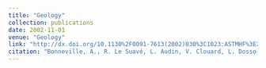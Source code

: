 ```yaml
---
title: "Geology"
collection: publications
date: 2002-11-01
venue: "Geology"
link: "http://dx.doi.org/10.1130%2F0091-7613(2002)030%3C1023:ASTMHF%3E2.0.CO%3B2"
citation: "Bonneville, A., R. Le Suavé, L. Audin, V. Clouard, L. Dosso, P.Y. Gillot, A. Hildenbrand, P. Janney, K. Jordahl and K. Maamaatuaiahutapu, Arago Seamount: The missing hot spot found in the Austral Islands, <i>Geology</i>, <b>30</b>, 11, 1023-1026, 2002."
---
```

